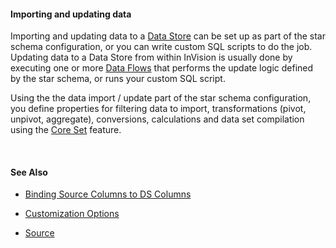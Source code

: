 #### Importing and updating data

Importing and updating data to a [Data Store](../../datastores.md) can be set up as part of the star schema configuration, or you can write custom SQL scripts to do the job. Updating data to a Data Store from within InVision is usually done by executing one or more [Data Flows](../../dataflows/index.md) that performs the update logic defined by the star schema, or runs your custom SQL script. 

Using the the data import / update part of the star schema configuration, you define properties for filtering data to import, transformations (pivot, unpivot, aggregate), conversions, calculations and data set compilation using the [Core Set](../coreset.md) feature.

<br/>

#### See Also 

* [Binding Source Columns to DS Columns](bindingsourcecoumns.md)

* [Customization Options](customization.md)
  
* [Source](source.md)

